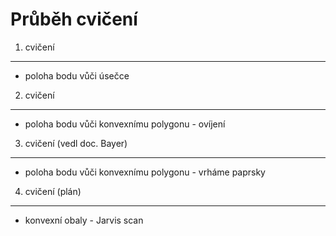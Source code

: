 Průběh cvičení
==============

1. cvičení
----------
- poloha bodu vůči úsečce

2. cvičení
----------
- poloha bodu vůči konvexnímu polygonu - ovíjení

3. cvičení (vedl doc. Bayer)
-----------------
- poloha bodu vůči konvexnímu polygonu - vrháme paprsky

4. cvičení (plán)
-----------------
- konvexní obaly - Jarvis scan
